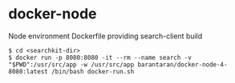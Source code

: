 # docker-node
Node environment Dockerfile providing search-client build
```
$ cd <searchkit-dir>
$ docker run -p 8080:8080 -it --rm --name search -v "$PWD":/usr/src/app -w /usr/src/app barantaran/docker-node-4-8080:latest /bin/bash docker-run.sh
```
